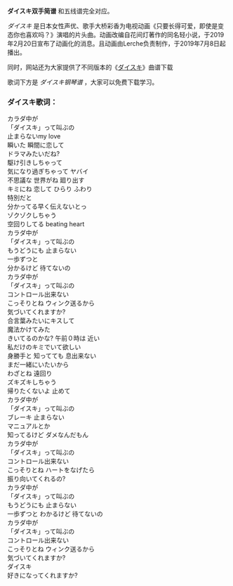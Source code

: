 

**ダイスキ双手简谱** 和五线谱完全对应。

_ダイスキ_
是日本女性声优、歌手大桥彩香为电视动画《只要长得可爱，即使是变态你也喜欢吗？》演唱的片头曲。动画改编自花间灯著作的同名轻小说，于2019年2月20日宣布了动画化的消息。且动画由Lerche负责制作，于2019年7月8日起播出。

同时，网站还为大家提供了不同版本的《[ダイスキ](Music-10665-ダイスキ-只要长得可爱即使是变态你也喜欢吗OP.html "ダイスキ")》曲谱下载

歌词下方是 _ダイスキ钢琴谱_ ，大家可以免费下载学习。

### ダイスキ歌词：

カラダ中が  
「ダイスキ」って叫ぶの  
止まらないmy love  
瞬いた 瞬間に恋して  
ドラマみたいだね?  
駆け引きしちゃって  
気になり過ぎちゃって ヤバイ  
不思議な 世界がね 廻り出す  
キミにね 恋して ひらり ふわり  
特別だと  
分かってる早く伝えないとっ  
ゾクゾクしちゃう  
空回りしてる beating heart  
カラダ中が  
「ダイスキ」って叫ぶの  
もうどうにも 止まらない  
一歩ずつと  
分かるけど 待てないの  
カラダ中が  
「ダイスキ」って叫ぶの  
コントロール出来ない  
こっそりとね ウィンク送るから  
気づいてくれますか?  
合言葉みたいにキスして  
魔法かけてみた  
きいてるのかな? 午前０時は 近い  
私だけのキミでいて欲しい  
身勝手と 知ってても 息出来ない  
まだ一緒にいたいから  
わざとね 遠回り  
ズキズキしちゃう  
帰りたくないよ 止めて  
カラダ中が  
「ダイスキ」って叫ぶの  
ブレーキ 止まらない  
マニュアルとか  
知ってるけど ダメなんだもん  
カラダ中が  
「ダイスキ」って叫ぶの  
コントロール出来ない  
こっそりとね ハートをなげたら  
振り向いてくれるの?  
カラダ中が  
「ダイスキ」って叫ぶの  
もうどうにも 止まらない  
一歩ずつと わかるけど 待てないの  
カラダ中が  
「ダイスキ」って叫ぶの  
コントロール出来ない  
こっそりとね ウィンク送るから  
気づいてくれますか?  
ダイスキ  
好きになってくれますか?

